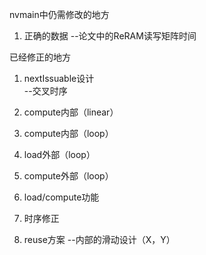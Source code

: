 nvmain中仍需修改的地方

1. 正确的数据 
--论文中的ReRAM读写矩阵时间


已经修正的地方

1. nextIssuable设计                                             
--交叉时序
2. compute内部（linear）        								             
3. compute内部（loop）
4. load外部（loop）
5. compute外部（loop）
6. load/compute功能 

7. 时序修正
8. reuse方案
--内部的滑动设计（X，Y）